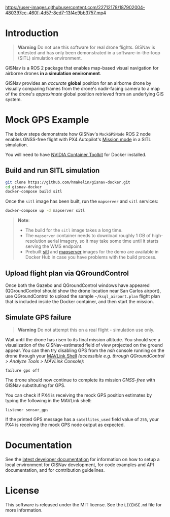 https://user-images.githubusercontent.com/22712178/187902004-480397cc-460f-4d57-8ed7-13f4e9bb3757.mp4

# Introduction

> **Warning** Do not use this software for real drone flights. GISNav is untested and has only been demonstrated
> in a software-in-the-loop (SITL) simulation environment.

GISNav is a ROS 2 package that enables map-based visual navigation for airborne drones **in a simulation environment**.

GISNav provides an *accurate* **global** position for an airborne drone by visually comparing frames from the drone's 
nadir-facing camera to a map of the drone's *approximate* global position retrieved from an underlying 
GIS system.

# Mock GPS Example

The below steps demonstrate how GISNav's `MockGPSNode` ROS 2 node enables GNSS-free flight with PX4 Autopilot's 
[Mission mode][1] in a SITL simulation.

You will need to have [NVIDIA Container Toolkit][2] for Docker installed.

[1]: https://docs.px4.io/v1.12/en/flight_modes/mission.html

[2]: https://docs.nvidia.com/datacenter/cloud-native/container-toolkit/install-guide.html

## Build and run SITL simulation

```bash
git clone https://github.com/hmakelin/gisnav-docker.git
cd gisnav-docker
docker-compose build sitl
```

Once the `sitl` image has been built, run the `mapserver` and `sitl` services:

```bash
docker-compose up -d mapserver sitl
```

> **Note**:
> * The build for the `sitl` image takes a long time.
> * The `mapserver` container needs to download roughly 1 GB of high-resolution aerial imagery, so it may take some 
>   time until it starts serving the WMS endpoint.
> * Prebuilt [sitl][4] and [mapserver][5] images for the demo are available in Docker Hub in case you have problems with
>   the build process.

[4]: https://hub.docker.com/r/hmakelin/gisnav-sitl
[5]: https://hub.docker.com/r/hmakelin/gisnav-mapserver

## Upload flight plan via QGroundControl

Once both the Gazebo and QGroundControl windows have appeared (QGroundControl should show the drone location near San 
Carlos airport), use QGroundControl to upload the sample `~/ksql_airport.plan` flight plan that is included inside the 
Docker container, and then start the mission.

## Simulate GPS failure

> **Warning** Do not attempt this on a real flight - simulation use only.

Wait until the drone has risen to its final mission altitude. You should see a visualization of the GISNav-estimated 
field of view projected on the ground appear. You can then try disabling GPS from the *nsh* console running on the drone
through your [MAVLink Shell][6] *(accessible e.g. through QGroundControl > Analyze Tools > MAVLink Console)*:

```
failure gps off
```

The drone should now continue to complete its mission *GNSS-free* with GISNav substituting for GPS.

You can check if PX4 is receiving the mock GPS position estimates by typing the following in the MAVLink shell:

```
listener sensor_gps
```

If the printed GPS message has a `satellites_used` field value of `255`, your PX4 is receiving the mock GPS node output 
as expected.

[6]: https://docs.px4.io/main/en/debug/mavlink_shell.html#qgroundcontrol

# Documentation

See the [latest developer documentation][7] for information on how to setup a local environment for GISNav development, 
for code examples and API documentation, and for contribution guidelines.

[7]: https://hmakelin.github.io/gisnav

# License

This software is released under the MIT license. See the `LICENSE.md` file for more information.

